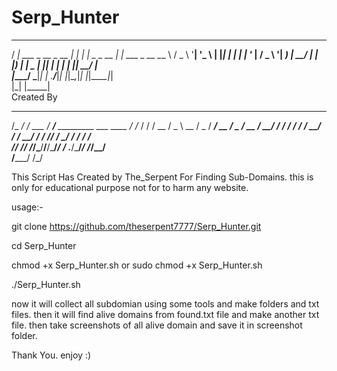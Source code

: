 # Serp_Hunter

 ____                     _   _             _            
/ ___|  ___ _ __ _ __    | | | |_   _ _ __ | |_ ___ _ __ 
\___ \ / _ \ '__| '_ \   | |_| | | | | '_ \| __/ _ \ '__|
 ___) |  __/ |  | |_) |  |  _  | |_| | | | | ||  __/ |   
|____/ \___|_|  | .__/___|_| |_|\__,_|_| |_|\__\___|_|   
                |_| |_____|                              
 Created By 
  ________             _____                            __ 
 /_  __/ /_  ___      / ___/___  _________  ___  ____  / /_
  / / / __ \/ _ \     \__ \/ _ \/ ___/ __ \/ _ \/ __ \/ __/
 / / / / / /  __/    ___/ /  __/ /  / /_/ /  __/ / / / /_  
/_/ /_/ /_/\___/____/____/\___/_/  / .___/\___/_/ /_/\__/  
              /_____/             /_/                      

 This Script Has Created by The_Serpent For Finding Sub-Domains. this is only for educational purpose not for to harm any website.
 
usage:-

git clone https://github.com/theserpent7777/Serp_Hunter.git

cd Serp_Hunter

chmod +x Serp_Hunter.sh   or    sudo chmod +x Serp_Hunter.sh

./Serp_Hunter.sh

now it will collect all subdomian using some tools and make folders and txt files. then it will find alive domains from found.txt file and make another txt file. then take screenshots of all alive domain and save it in screenshot folder.

Thank You. enjoy :)
